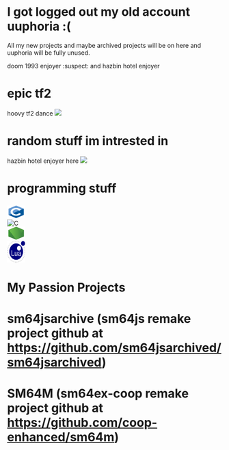 # I got logged out my old account uuphoria :(
All my new projects and maybe archived projects will be on here and uuphoria will be fully unused.

doom 1993 enjoyer :suspect:
and hazbin hotel enjoyer

# epic tf2
hoovy tf2 dance
![](https://c.tenor.com/2I0e8Wused8AAAAd/tenor.gif)

# random stuff im intrested in
hazbin hotel enjoyer here ![](https://media1.tenor.com/m/gKbGiU0pB-EAAAAC/hazbin-hotel-lucifer-morningstar.gif)

# programming stuff
###

<div align="left">
  <img src="https://raw.githubusercontent.com/devicons/devicon/6910f0503efdd315c8f9b858234310c06e04d9c0/icons/c/c-original.svg" height="30" width="42"  alt="javascript" />
  <div align="left">
  <img src="https://cdn.jsdelivr.net/gh/devicons/devicon/icons/javascript/javascript-original.svg" height="30" width="42"  alt="C" />

  
<div align="left">
  <img src="https://raw.githubusercontent.com/devicons/devicon/6910f0503efdd315c8f9b858234310c06e04d9c0/icons/nodejs/nodejs-original.svg" height="30" width="42"  alt="nodejs" />
  <div align="left">
  <img src="https://raw.githubusercontent.com/devicons/devicon/6910f0503efdd315c8f9b858234310c06e04d9c0/icons/lua/lua-original.svg" height="50" width="42"  alt="lua" />

# My Passion Projects
# sm64jsarchive (sm64js remake project github at https://github.com/sm64jsarchived/sm64jsarchived) 
# SM64M (sm64ex-coop remake project github at https://github.com/coop-enhanced/sm64m) 
